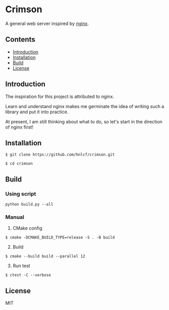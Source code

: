 # Crimson

A general web server inspired by [nginx](https://github.com/nginx/nginx).

## Contents

- [Introduction](#introduction)
- [Installation](#installation)
- [Build](#build)
- [License](#license)

## Introduction

The inspiration for this project is attributed to nginx.

Learn and understand nginx makes me germinate the idea of writing such a library and put it into practice.

At present, I am still thinking about what to do, so let's start in the direction of nginx first!

## Installation

```shell
$ git clone https://github.com/hnlcf/crimson.git

$ cd crimson
```

## Build

### Using script

```shell
python build.py --all
```

### Manual

1. CMake config

```shell
$ cmake -DCMAKE_BUILD_TYPE=release -S . -B build
```

2. Build

```shell
$ cmake --build build --parallel 12
```

3. Run test

```
$ ctest -C --verbose
```

## License

MIT
